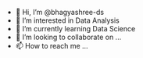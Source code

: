 - 👋 Hi, I’m @bhagyashree-ds
- 👀 I’m interested in Data Analysis 
- 🌱 I’m currently learning Data Science
- 💞️ I’m looking to collaborate on ...
- 📫 How to reach me ...

<!---
bhagyashree-ds/bhagyashree-ds is a ✨ special ✨ repository because its `README.md` (this file) appears on your GitHub profile.
You can click the Preview link to take a look at your changes.
--->

